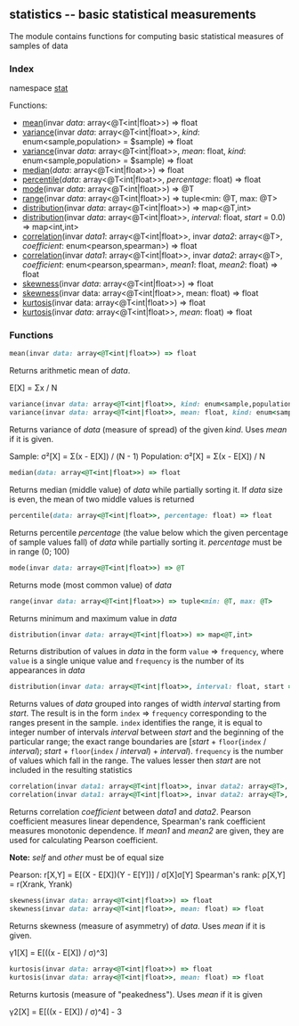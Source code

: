## statistics -- basic statistical measurements

The module contains functions for computing basic statistical measures of samples of data

### Index
namespace [stat](#std)

Functions:
- [mean](#mean)(invar _data_: array<@T<int|float>>) => float
- [variance](#variance)(invar _data_: array<@T<int|float>>, _kind_: enum<sample,population> = $sample) => float
- [variance](#variance)(invar _data_: array<@T<int|float>>, _mean_: float, _kind_: enum<sample,population> = $sample) => float
- [median](#median)(_data_: array<@T<int|float>>) => float
- [percentile](#percentile)(_data_: array<@T<int|float>>, _percentage_: float) => float
- [mode](#mode)(invar _data_: array<@T<int|float>>) => @T
- [range](#range)(invar _data_: array<@T<int|float>>) => tuple<min: @T, max: @T>
- [distribution](#distribution1)(invar _data_: array<@T<int|float>>) => map<@T,int>
- [distribution](#distribution2)(invar _data_: array<@T<int|float>>, _interval_: float, _start_ = 0.0) => map<int,int>
- [correlation](#correlation)(invar _data1_: array<@T<int|float>>, invar _data2_: array<@T>, _coefficient_: enum<pearson,spearman>) => float
- [correlation](#correlation)(invar _data1_: array<@T<int|float>>, invar _data2_: array<@T>, _coefficient_: enum<pearson,spearman>, _mean1_: float, _mean2_: float) => float
- [skewness](#skewness)(invar _data_: array<@T<int|float>>) => float
- [skewness](#skewness)(invar data: array<@T<int|float>>, mean: float) => float
- [kurtosis](#kurtosis)(invar data: array<@T<int|float>>) => float
- [kurtosis](#kurtosis)(invar _data_: array<@T<int|float>>, _mean_: float) => float

<a name="stat"></a>
### Functions
<a name="mean"></a>
```ruby
mean(invar data: array<@T<int|float>>) => float
```
Returns arithmetic mean of *data*.

E[X] = Σx / N
<a name="variance"></a>
```ruby
variance(invar data: array<@T<int|float>>, kind: enum<sample,population> = $sample) => float
variance(invar data: array<@T<int|float>>, mean: float, kind: enum<sample,population> = $sample) => float
```
Returns variance of *data* (measure of spread) of the given *kind*. Uses *mean* if it is given.

Sample:		σ²[X] = Σ(x - E[X]) / (N - 1)
Population:	σ²[X] = Σ(x - E[X]) / N
<a name="median"></a>
```ruby
median(data: array<@T<int|float>>) => float
```
Returns median (middle value) of *data* while partially sorting it. If *data* size is even, the mean of two middle values is returned
<a name="percentile"></a>
```ruby
percentile(data: array<@T<int|float>>, percentage: float) => float
```
Returns percentile *percentage* (the value below which the given percentage of sample values fall) of *data* while partially sorting it. *percentage* must be
in range (0; 100)
<a name="mode"></a>
```ruby
mode(invar data: array<@T<int|float>>) => @T
```
Returns mode (most common value) of *data*
<a name="range"></a>
```ruby
range(invar data: array<@T<int|float>>) => tuple<min: @T, max: @T>
```
Returns minimum and maximum value in *data*
<a name="distribution1"></a>
```ruby
distribution(invar data: array<@T<int|float>>) => map<@T,int>
```
Returns distribution of values in *data* in the form `value` => `frequency`, where `value` is a single unique value and `frequency` is the number of its appearances
in *data*
<a name="distribution2"></a>
```ruby
distribution(invar data: array<@T<int|float>>, interval: float, start = 0.0) => map<int,int>
```
Returns values of *data* grouped into ranges of width *interval* starting from *start*. The result is in the form `index` => `frequency` corresponding to the ranges
present in the sample. `index` identifies the range, it is equal to integer number of intervals *interval* between *start* and the beginning of the particular range;
the exact range boundaries are [*start* + `floor`(`index` / *interval*); *start* + `floor`(`index` / *interval*) + *interval*). `frequency` is the number of values
which fall in the range. The values lesser then *start* are not included in the resulting statistics
<a name="correlation"></a>
```ruby
correlation(invar data1: array<@T<int|float>>, invar data2: array<@T>, coefficient: enum<pearson,spearman>) => float
correlation(invar data1: array<@T<int|float>>, invar data2: array<@T>, coefficient: enum<pearson,spearman>, mean1: float, mean2: float) => float
```
Returns correlation *coefficient* between *data1* and *data2*. Pearson coefficient measures linear dependence, Spearman's rank coefficient measures monotonic dependence.
If *mean1* and *mean2* are given, they are used for calculating Pearson coefficient.

**Note:** *self* and *other* must be of equal size

Pearson:			r[X,Y] = E[(X - E[X])(Y - E[Y])] / σ[X]σ[Y]
Spearman's rank:	ρ[X,Y] = r(Xrank, Yrank)
<a name="skewness"></a>
```ruby
skewness(invar data: array<@T<int|float>>) => float
skewness(invar data: array<@T<int|float>>, mean: float) => float
```
Returns skewness (measure of asymmetry) of *data*. Uses *mean* if it is given.

γ1[X] = E[((x - E[X]) / σ)^3]
<a name="kurtosis"></a>
```ruby
kurtosis(invar data: array<@T<int|float>>) => float
kurtosis(invar data: array<@T<int|float>>, mean: float) => float
```
Returns kurtosis (measure of "peakedness"). Uses *mean* if it is given

γ2[X] = E[((x - E[X]) / σ)^4] - 3
